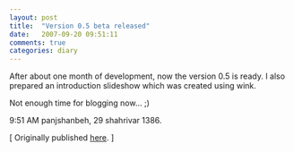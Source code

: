 ```yaml
---
layout: post
title:  "Version 0.5 beta released"
date:   2007-09-20 09:51:11
comments: true
categories: diary 
---
```


After about one month of development, now the version 0.5 is ready. I also
prepared an introduction slideshow which was created using wink.

Not enough time for blogging now… ;)

9:51 AM panjshanbeh, 29 shahrivar 1386.

[ Originally published [here](https://resal.wordpress.com/2007/09/20/version-05-beta-released/). ]
